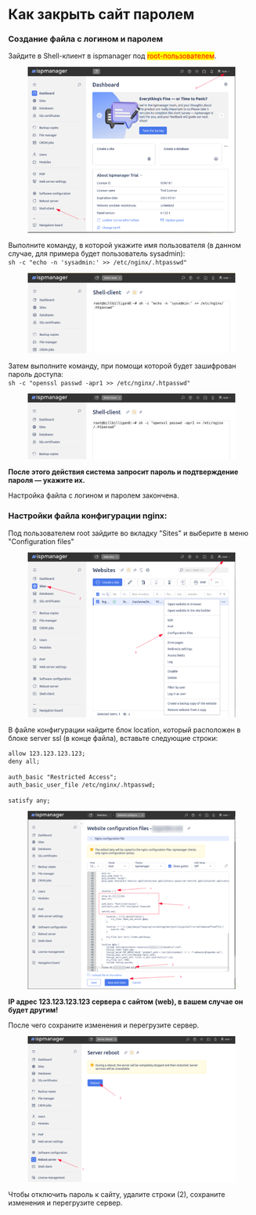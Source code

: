 # Как закрыть сайт паролем

### Создание файла с логином и паролем

Зайдите в Shell-клиент в ispmanager под <mark style="color:red;">root-пользователем</mark>.

<figure><img src="../../.gitbook/assets/image (1) (1) (1) (1) (1) (1) (1) (1) (1) (1) (1) (1) (1) (1) (1) (1) (1) (1) (1) (1) (1) (1) (1) (1) (1).png" alt=""><figcaption></figcaption></figure>

Выполните команду, в которой укажите имя пользователя (в данном случае, для примера будет пользователь sysadmin):\
`sh -c "echo -n 'sysadmin:' >> /etc/nginx/.htpasswd"`

<figure><img src="../../.gitbook/assets/image (1) (1) (1) (1) (1) (1) (1) (1) (1) (1) (1) (1) (1) (1) (1) (1) (1) (1) (1) (1) (1) (1) (1) (1) (1) (1).png" alt=""><figcaption></figcaption></figure>

Затем выполните команду, при помощи которой будет зашифрован пароль доступа:\
`sh -c "openssl passwd -apr1 >> /etc/nginx/.htpasswd"`

<figure><img src="../../.gitbook/assets/image (2) (1) (1) (1) (1) (1) (1) (1) (1) (1) (1) (1) (1) (1) (1) (1) (1) (1) (1) (1) (1).png" alt=""><figcaption></figcaption></figure>

**После этого действия система запросит пароль и подтверждение пароля — укажите их.**&#x20;

Настройка файла с логином и паролем закончена.

### Настройки файла конфигурации nginx:

Под пользователем root зайдите во вкладку "Sites" и выберите в меню "Configuration files"

<figure><img src="../../.gitbook/assets/image (5) (1) (1) (1) (1) (1) (1).png" alt=""><figcaption></figcaption></figure>

В файле конфигурации найдите блок location, который расположен в блоке server ssl (в конце файла), вставьте следующие строки:

```
allow 123.123.123.123;
deny all;

auth_basic "Restricted Access";
auth_basic_user_file /etc/nginx/.htpasswd;

satisfy any;
```

<figure><img src="../../.gitbook/assets/image (2178).png" alt=""><figcaption></figcaption></figure>

**IP адрес 123.123.123.123 сервера с сайтом (web), в вашем случае он будет другим!**

После чего сохраните изменения и перегрузите сервер.

<figure><img src="../../.gitbook/assets/image (2177).png" alt=""><figcaption></figcaption></figure>

Чтобы отключить пароль к сайту, удалите строки (2), сохраните изменения и перегрузите сервер.

